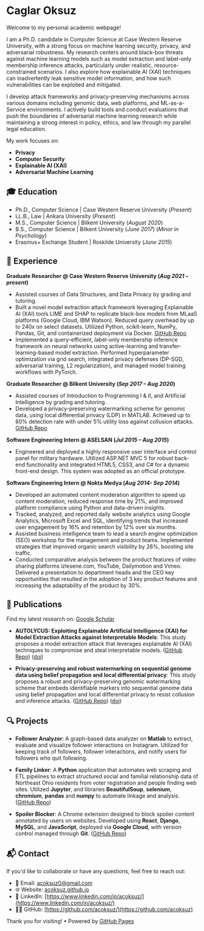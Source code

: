 # Caglar Oksuz

Welcome to my personal academic webpage! 

I am a Ph.D. candidate in Computer Science at Case Western Reserve University, with a strong focus on machine learning security, privacy, and adversarial robustness. My research centers around black-box threats against machine learning models such as model extraction and label-only membership inference attacks, particularly under realistic, resource-constrained scenarios. I also explore how explainable AI (XAI) techniques can inadvertently leak sensitive model information, and how such vulnerabilities can be exploited and mitigated.

I develop attack frameworks and privacy-preserving mechanisms across various domains including genomic data, web platforms, and ML-as-a-Service environments. I actively build tools and conduct evaluations that push the boundaries of adversarial machine learning research while maintaining a strong interest in policy, ethics, and law through my parallel legal education.

My work focuses on:
- **Privacy**
- **Computer Security**
- **Explainable AI (XAI)**
- **Adversarial Machine Learning**



## 🎓 Education

- Ph.D.,	Computer Science | Case Western Reserve University (_Present_)
- LL.B., Law	| Ankara University	(_Present_)
- M.S., Computer Science | Bilkent University (_August 2020_)   
- B.S., Computer Science | Bilkent University (_June 2017_) (_Minor in Psychology_)
- Erasmus+ Exchange Student | Roskilde University (_June 2015_)



## 💼 Experience

**Graduate Researcher @ Case Western Reserve University (_Aug 2021 – present_)**  
- Assisted courses of Data Structures, and Data Privacy by grading and tutoring.  
- Built a novel model extraction attack framework leveraging Explainable AI (XAI) tools LIME and SHAP to replicate black-box models from MLaaS platforms (Google Cloud, IBM Watson). Reduced query overhead by up to 240x on select datasets. Utilized Python, scikit-learn, NumPy, Pandas, Git, and containerized deployment via Docker. [GitHub Repo](https://github.com/acoksuz/AUTOLYCUS)  
- Implemented a query-efficient, label-only membership inference framework on neural networks using active-learning and transfer-learning-based model extraction. Performed hyperparameter optimization via grid search, integrated privacy defenses (DP-SGD, adversarial training, L2 regularization), and managed model training workflows with PyTorch.

**Graduate Researcher @ Bilkent University (_Sep 2017 – Aug 2020_)**  
- Assisted courses of Introduction to Programming I & II, and Artificial Intelligence by grading and tutoring.  
- Developed a privacy-preserving watermarking scheme for genomic data, using local differential privacy (LDP) in MATLAB. Achieved up to 80% detection rate with under 5% utility loss against collusion attacks. [GitHub Repo](https://github.com/acoksuz/PPRW_SGD_BPLDP)

**Software Engineering Intern @ ASELSAN (_Jul 2015 – Aug 2015_)**  
- Engineered and deployed a highly responsive user interface and control panel for military hardware. Utilized ASP.NET MVC 5 for robust back-end functionality and integrated HTML5, CSS3, and C# for a dynamic front-end design. This system was adopted as an official prototype.
 
**Software Engineering Intern @ Nokta Medya (_Aug 2014- Sep 2014_)** 
- Developed an automated content moderation algorithm to speed up content moderation, reduced response time by 21%, and improved platform compliance using Python and data-driven insights.  
- Tracked, analyzed, and reported daily website analytics using Google Analytics, Microsoft Excel and SQL, identifying trends that increased user engagement by 16% and retention by 12% over six months.  
- Assisted business intelligence team to lead a search engine optimization (SEO) workshop for the management and product teams. Implemented strategies that improved organic search visibility by 26%, boosting site traffic.  
- Conducted comparative analysis between the product features of video sharing platforms izlesene.com, YouTube, Dailymotion and Vimeo. Delivered a presentation to department heads and the CEO key opportunities that resulted in the adoption of 3 key product features and increasing the adaptability of the product by 30%.



## 🔬 Publications

Find my latest research on: [Google Scholar](https://scholar.google.com/citations?user=bu1zAmcAAAAJ)

- **AUTOLYCUS: Exploiting Explainable Artificial Intelligence (XAI) for Model Extraction Attacks against Interpretable Models**: This study proposes a model extraction attack that leverages explainable AI (XAI) techniques to compromise and steal interpretable models. ([GitHub Repo](https://github.com/acoksuz/AUTOLYCUS)) ([doi](https://doi.org/10.56553/popets-2024-0137))

- **Privacy-preserving and robust watermarking on sequential genome data using belief propagation and local differential privacy**: This study proposes a robust and privacy-preserving genomic watermarking scheme that embeds identifiable markers into sequential genome data using belief propagation and local differential privacy to resist collusion and inference attacks. ([GitHub Repo](https://github.com/acoksuz/PPRW_SGD_BPLDP)) ([doi](https://doi.org/10.1093/bioinformatics/btab128))



## 🔍 Projects

- **Follower Analyzer**: A graph-based data analyzer on **Matlab** to extract, evaluate and visualize follower interactions on Instagram. Utilized for keeping track of followers, follower interactions, and notify users for followers who quit following.    

- **Family Linker**: A **Python** application that automates web scraping and ETL pipelines to extract structured social and familial relationship data of Northeast Ohio residents from voter registration and people finding web sites. Utilized **Jupyter**, and libraries **BeautifulSoup**, **selenium**, **chromium**, **pandas** and **numpy** to automate linkage and analysis. ([GitHub Repo](https://github.com/acoksuz/LOV))

- **Spoiler Blocker**: A Chrome extension designed to block spoiler content annotated by users on websites. Developed using **React**, **Django**, **MySQL**, and **JavaScript**, deployed via **Google Cloud**, with version control managed through **Git**. ([GitHub Repo](https://github.com/acoksuz/SpoilerBlocker))



## 📬 Contact
If you'd like to collaborate or have any questions, feel free to reach out:
- 📧 Email:    [acoksuz0@gmail.com](mailto:acoksuz0@gmail.com)
- 🌐 Website:  [acoksuz.github.io](https://acoksuz.github.io)
- 💼 LinkedIn: [https://www.linkedin.com/in/acoksuz/](https://www.linkedin.com/in/acoksuz/)
- 🧑‍💻 GitHub:   [https://github.com/acoksuz/](https://github.com/acoksuz)

  

Thank you for visiting! • Powered by [GitHub Pages](https://pages.github.com/)
